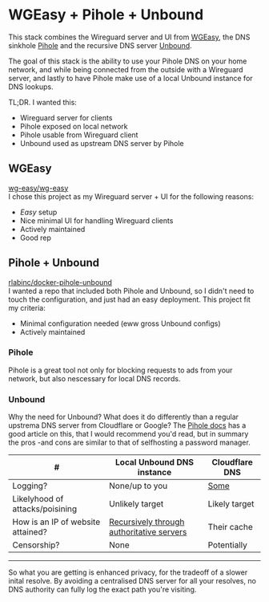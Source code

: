 # WGEasy + Pihole + Unbound
This stack combines the Wireguard server and UI from [WGEasy](https://github.com/wg-easy/wg-easy), the DNS sinkhole [Pihole](https://github.com/pi-hole/docker-pi-hole/) and the recursive DNS server [Unbound](https://github.com/NLnetLabs/unbound).

The goal of this stack is the ability to use your Pihole DNS on your home network, and while being connected from the outside with a Wireguard server, and lastly to have Pihole make use of a local Unbound instance for DNS lookups.

TL;DR. I wanted this:

* Wireguard server for clients
* Pihole exposed on local network
* Pihole usable from Wireguard client
* Unbound used as upstream DNS server by Pihole

## WGEasy
[wg-easy/wg-easy](https://github.com/wg-easy/wg-easy) \
I chose this project as my Wireguard server + UI for the following reasons:

* *Easy* setup
* Nice minimal UI for handling Wireguard clients
* Actively maintained
* Good rep

## Pihole + Unbound
[rlabinc/docker-pihole-unbound](https://github.com/origamiofficial/docker-pihole-unbound) \
I wanted a repo that included both Pihole and Unbound, so I didn't need to touch the configuration, and just had an easy deployment. This project fit my criteria:

* Minimal configuration needed (eww gross Unbound configs)
* Actively maintained

### Pihole
Pihole is a great tool not only for blocking requests to ads from your network, but also nescessary for local DNS records.

### Unbound
Why the need for Unbound? What does it do differently than a regular upstrema DNS server from Cloudflare or Google? The [Pihole docs](https://docs.pi-hole.net/guides/dns/unbound/) has a good article on this, that I would recommend you'd read, but in summary the pros -and cons are similar to that of selfhosting a password manager.

|#                                |Local Unbound DNS instance  |Cloudflare DNS|
|---------------------------------|----------------------------|--------------|
|Logging?                         |None/up to you              |[Some](https://www.privacyguides.org/en/dns/#fn:2)|
|Likelyhood of attacks/poisining  |Unlikely target             |Likely target |
|How is an IP of website attained?|[Recursively through authoritative servers](https://docs.pi-hole.net/guides/dns/unbound/#what-does-this-guide-provide)|Their cache   |
|Censorship?                      |None                        |Potentially   |

---
So what you are getting is enhanced privacy, for the tradeoff of a slower inital resolve. By avoiding a centralised DNS server for all your resolves, no DNS authority can fully log the exact path you're visiting.